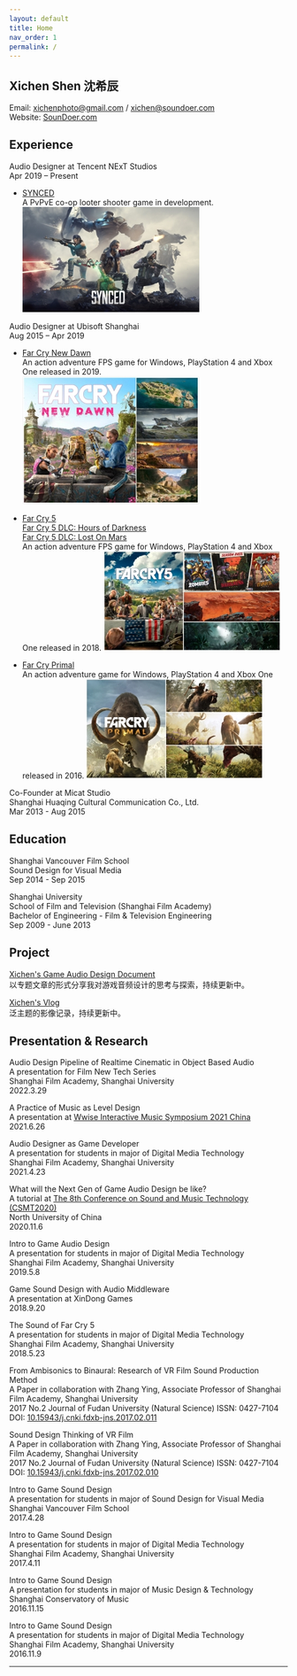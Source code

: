 ```yaml
---
layout: default
title: Home
nav_order: 1
permalink: /
---
```


## Xichen Shen 沈希辰

Email: xichenphoto@gmail.com / xichen@soundoer.com  
Website: [SounDoer.com](https://soundoer.com)

## Experience

Audio Designer at Tencent NExT Studios  
Apr 2019 – Present  

- [SYNCED](https://www.syncedthegame.com)  
A PvPvE co-op looter shooter game in development.  
![Game_Synced](./asset/Game_Synced_320.jpg)

Audio Designer at Ubisoft Shanghai  
Aug 2015 – Apr 2019  

- [Far Cry New Dawn](https://en.wikipedia.org/wiki/Far_Cry_New_Dawn)  
An action adventure FPS game for Windows, PlayStation 4 and Xbox One released in 2019.  
![Game_FarCryNewDawn](./asset/Game_FarCryNewDawn_320.jpg)

- [Far Cry 5](https://en.wikipedia.org/wiki/Far_Cry_5)  
[Far Cry 5 DLC: Hours of Darkness](https://en.wikipedia.org/wiki/Far_Cry_5#Downloadable_content)  
[Far Cry 5 DLC: Lost On Mars](https://en.wikipedia.org/wiki/Far_Cry_5#Downloadable_content)  
An action adventure FPS game for Windows, PlayStation 4 and Xbox One released in 2018. 
![Game_FarCry5](./asset/Game_FarCry5_320.jpg)

- [Far Cry Primal](https://en.wikipedia.org/wiki/Far_Cry_Primal)  
An action adventure game for Windows, PlayStation 4 and Xbox One released in 2016.
![Game_FarCryPrimal](./asset/Game_FarCryPrimal_320.jpg)

Co-Founder at Micat Studio  
Shanghai Huaqing Cultural Communication Co., Ltd.  
Mar 2013 - Aug 2015

## Education

Shanghai Vancouver Film School  
Sound Design for Visual Media  
Sep 2014 - Sep 2015

Shanghai University  
School of Film and Television (Shanghai Film Academy)  
Bachelor of Engineering - Film & Television Engineering  
Sep 2009 - June 2013

## Project

[Xichen's Game Audio Design Document](http://soundoer.com/Xichen_GADD)  
以专题文章的形式分享我对游戏音频设计的思考与探索，持续更新中。

[Xichen's Vlog](http://soundoer.com/Xichen_VLOG)  
泛主题的影像记录，持续更新中。

## Presentation & Research

Audio Design Pipeline of Realtime Cinematic in Object Based Audio  
A presentation for Film New Tech Series  
Shanghai Film Academy, Shanghai University  
2022.3.29

A Practice of Music as Level Design  
A presentation at [Wwise Interactive Music Symposium 2021 China](https://info.audiokinetic.com/zh-cn/wwise-interactive-music-symposium-2021-china)  
2021.6.26

Audio Designer as Game Developer  
A presentation for students in major of Digital Media Technology  
Shanghai Film Academy, Shanghai University  
2021.4.23

What will the Next Gen of Game Audio Design be like?  
A tutorial at [The 8th Conference on Sound and Music Technology (CSMT2020)](http://www.csmcw-csmt.cn/csmt2020.html)  
North University of China  
2020.11.6

Intro to Game Audio Design  
A presentation for students in major of Digital Media Technology  
Shanghai Film Academy, Shanghai University  
2019.5.8

Game Sound Design with Audio Middleware  
A presentation at XinDong Games  
2018.9.20

The Sound of Far Cry 5  
A presentation for students in major of Digital Media Technology  
Shanghai Film Academy, Shanghai University  
2018.5.23

From Ambisonics to Binaural: Research of VR Film Sound Production Method  
A Paper in collaboration with Zhang Ying, Associate Professor of Shanghai Film Academy, Shanghai University  
2017 No.2 Journal of Fudan University (Natural Science) ISSN: 0427-7104  
DOI: [10.15943/j.cnki.fdxb-jns.2017.02.011](https://www.cnki.net/kcms/doi/10.15943/j.cnki.fdxb-jns.2017.02.011.html)

Sound Design Thinking of VR Film  
A Paper in collaboration with Zhang Ying, Associate Professor of Shanghai Film Academy, Shanghai University  
2017 No.2 Journal of Fudan University (Natural Science) ISSN: 0427-7104  
DOI: [10.15943/j.cnki.fdxb-jns.2017.02.010](https://www.cnki.net/kcms/doi/10.15943/j.cnki.fdxb-jns.2017.02.010.html)

Intro to Game Sound Design  
A presentation for students in major of Sound Design for Visual Media  
Shanghai Vancouver Film School  
2017.4.28

Intro to Game Sound Design  
A presentation for students in major of Digital Media Technology  
Shanghai Film Academy, Shanghai University  
2017.4.11

Intro to Game Sound Design  
A presentation for students in major of Music Design & Technology  
Shanghai Conservatory of Music  
2016.11.15

Intro to Game Sound Design  
A presentation for students in major of Digital Media Technology  
Shanghai Film Academy, Shanghai University  
2016.11.9

***